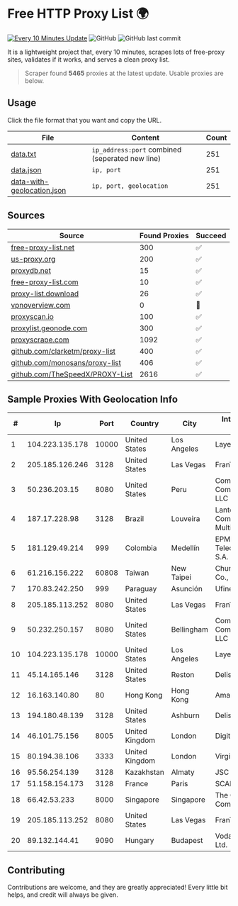 
# Free HTTP Proxy List 🌍

[![Every 10 Minutes Update](https://github.com/mertguvencli/http-proxy-list/actions/workflows/main.yml/badge.svg?branch=main)](https://github.com/mertguvencli/http-proxy-list/actions/workflows/main.yml)
![GitHub](https://img.shields.io/github/license/mertguvencli/http-proxy-list)
![GitHub last commit](https://img.shields.io/github/last-commit/mertguvencli/http-proxy-list)

It is a lightweight project that, every 10 minutes, scrapes lots of free-proxy sites, validates if it works, and serves a clean proxy list.


> Scraper found **5465** proxies at the latest update. Usable proxies are below.

## Usage

Click the file format that you want and copy the URL.


|File|Content|Count|
|----|-------|-----|
|[data.txt](https://raw.githubusercontent.com/mertguvencli/http-proxy-list/main/proxy-list/data.txt)|`ip_address:port` combined (seperated new line)|251|
|[data.json](https://raw.githubusercontent.com/mertguvencli/http-proxy-list/main/proxy-list/data.json)|`ip, port`|251|
|[data-with-geolocation.json](https://raw.githubusercontent.com/mertguvencli/http-proxy-list/main/proxy-list/data-with-geolocation.json)|`ip, port, geolocation`|251|

## Sources

|Source|Found Proxies|Succeed|
|------|-------------|-------|
|[free-proxy-list.net](https://free-proxy-list.net)|300|✅|
|[us-proxy.org](https://www.us-proxy.org)|200|✅|
|[proxydb.net](http://proxydb.net)|15|✅|
|[free-proxy-list.com](https://free-proxy-list.com/?page=&port=&type%5B%5D=http&type%5B%5D=https&up_time=0&search=Search)|10|✅|
|[proxy-list.download](https://www.proxy-list.download/HTTP)|26|✅|
|[vpnoverview.com](https://vpnoverview.com/privacy/anonymous-browsing/free-proxy-servers)|0|🚫|
|[proxyscan.io](https://www.proxyscan.io)|100|✅|
|[proxylist.geonode.com](https://proxylist.geonode.com/api/proxy-list?limit=300&page=1&sort_by=lastChecked&sort_type=desc&protocols=http,https)|300|✅|
|[proxyscrape.com](https://api.proxyscrape.com/v2/?request=displayproxies&protocol=http&timeout=10000&country=all&ssl=all&anonymity=all)|1092|✅|
|[github.com/clarketm/proxy-list](https://raw.githubusercontent.com/clarketm/proxy-list/master/proxy-list-raw.txt)|400|✅|
|[github.com/monosans/proxy-list](https://raw.githubusercontent.com/monosans/proxy-list/main/proxies/http.txt)|406|✅|
|[github.com/TheSpeedX/PROXY-List](https://raw.githubusercontent.com/TheSpeedX/PROXY-List/master/http.txt)|2616|✅|


## Sample Proxies With Geolocation Info

|#|Ip|Port|Country|City|Internet Service Provider|
|-|--|----|-------|----|-------------------------|
|1|104.223.135.178|10000|United States|Los Angeles|LayerHost|
|2|205.185.126.246|3128|United States|Las Vegas|FranTech Solutions|
|3|50.236.203.15|8080|United States|Peru|Comcast Cable Communications, LLC|
|4|187.17.228.98|3128|Brazil|Louveira|Lantec Comunicacao Multimidia Ltda|
|5|181.129.49.214|999|Colombia|Medellín|EPM Telecomunicaciones S.A. E.S.P.|
|6|61.216.156.222|60808|Taiwan|New Taipei|Chunghwa Telecom Co., Ltd.|
|7|170.83.242.250|999|Paraguay|Asunción|Ufinet Panama S.A.|
|8|205.185.113.252|8080|United States|Las Vegas|FranTech Solutions|
|9|50.232.250.157|8080|United States|Bellingham|Comcast Cable Communications, LLC|
|10|104.223.135.178|10000|United States|Los Angeles|LayerHost|
|11|45.14.165.146|3128|United States|Reston|Delis LLC|
|12|16.163.140.80|80|Hong Kong|Hong Kong|Amazon.com|
|13|194.180.48.139|3128|United States|Ashburn|Delis LLC|
|14|46.101.75.156|8005|United Kingdom|London|DigitalOcean|
|15|80.194.38.106|3333|United Kingdom|London|Virgin Media Limited|
|16|95.56.254.139|3128|Kazakhstan|Almaty|JSC Kazakhtelecom|
|17|51.158.154.173|3128|France|Paris|SCALEWAY|
|18|66.42.53.233|8000|Singapore|Singapore|The Constant Company|
|19|205.185.113.252|8080|United States|Las Vegas|FranTech Solutions|
|20|89.132.144.41|9090|Hungary|Budapest|Vodafone Hungary Ltd.|



## Contributing

Contributions are welcome, and they are greatly appreciated! Every
little bit helps, and credit will always be given.

